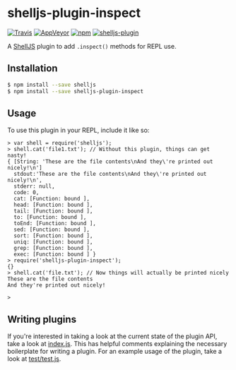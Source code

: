 # shelljs-plugin-inspect

[![Travis](https://img.shields.io/travis/nfischer/shelljs-plugin-inspect/master.svg?style=flat-square&label=unix)](https://travis-ci.org/nfischer/shelljs-plugin-inspect)
[![AppVeyor](https://img.shields.io/appveyor/ci/shelljs/shelljs-plugin-inspect/master.svg?style=flat-square&label=windows)](https://ci.appveyor.com/project/shelljs/shelljs-plugin-inspect/branch/master)
[![npm](https://img.shields.io/npm/v/shelljs-plugin-inspect.svg?style=flat-square)](https://www.npmjs.com/package/shelljs-plugin-inspect)
[![shelljs-plugin](https://img.shields.io/badge/shelljs-plugin-brightgreen.svg?style=flat-square)](https://github.com/shelljs/shelljs/wiki/Using-ShellJS-Plugins)

A [ShellJS](https://github.com/shelljs/shelljs) plugin to add `.inspect()`
methods for REPL use.

## Installation

```bash
$ npm install --save shelljs
$ npm install --save shelljs-plugin-inspect
```

## Usage

To use this plugin in your REPL, include it like so:

```
> var shell = require('shelljs');
> shell.cat('file1.txt'); // Without this plugin, things can get nasty!
{ [String: 'These are the file contents\nAnd they\'re printed out nicely!\n']
  stdout:'These are the file contents\nAnd they\'re printed out nicely!\n',
  stderr: null,
  code: 0,
  cat: [Function: bound ],
  head: [Function: bound ],
  tail: [Function: bound ],
  to: [Function: bound ],
  toEnd: [Function: bound ],
  sed: [Function: bound ],
  sort: [Function: bound ],
  uniq: [Function: bound ],
  grep: [Function: bound ],
  exec: [Function: bound ] }
> require('shelljs-plugin-inspect');
{}
> shell.cat('file.txt'); // Now things will actually be printed nicely
These are the file contents
And they're printed out nicely!

>
```

## Writing plugins

If you're interested in taking a look at the current state of the plugin API,
take a look at [index.js](index.js). This has helpful comments explaining the
necessary boilerplate for writing a plugin. For an example usage of the plugin,
take a look at [test/test.js](test/test.js).
